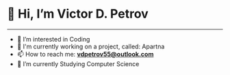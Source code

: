 <h1>👋 Hi, I’m Victor D. Petrov</h1>

---

- 👀 I’m interested in Coding
- 🔭 I'm currently working on a project, called: Apartna
- 📫 How to reach me: **vdpetrov55@outlook.com**
- 🌱 I’m currently Studying Computer Science
